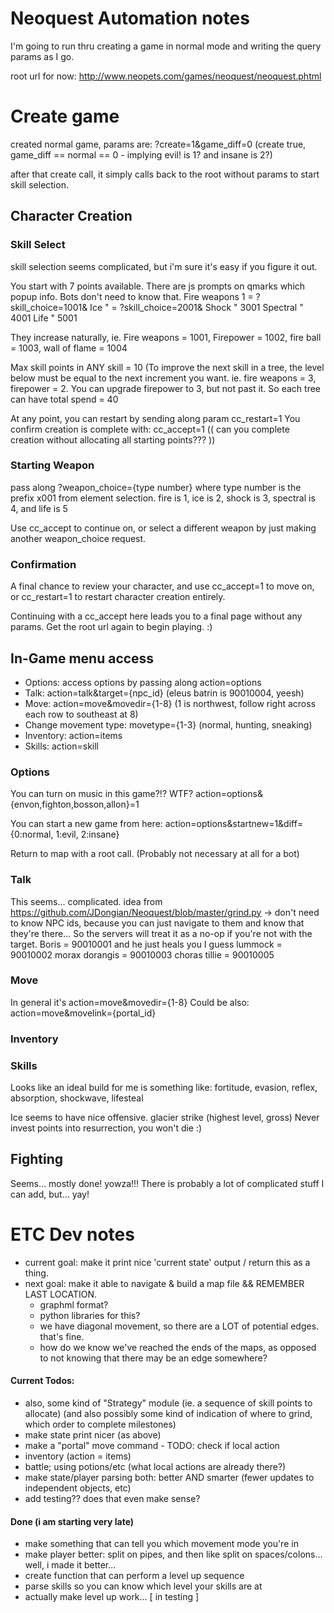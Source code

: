 # Neoquest Automation notes

I'm going to run thru creating a game in normal mode and writing the query
params as I go.

root url for now: http://www.neopets.com/games/neoquest/neoquest.phtml


# Create game

created normal game, params are: ?create=1&game_diff=0
(create true, game_diff == normal == 0 - implying evil! is 1? and insane is
 2?)

after that create call, it simply calls back to the root without params to
start skill selection.


## Character Creation

### Skill Select

skill selection seems complicated, but i'm sure it's easy if you figure it
out.

You start with 7 points available.
There are js prompts on qmarks which popup info. Bots don't need to know that.
Fire weapons 1 = ?skill_choice=1001&
Ice " = ?skill_choice=2001&
Shock " 3001
Spectral " 4001
Life " 5001

They increase naturally, ie. Fire weapons = 1001, Firepower = 1002, fire ball
= 1003, wall of flame = 1004

Max skill points in ANY skill = 10 (To improve the next skill in a tree, the
level below must be equal to the next increment you want. ie. fire weapons
= 3, firepower = 2. You can upgrade firepower to 3, but not past it.
So each tree can have total spend = 40

At any point, you can restart by sending along param cc_restart=1
You confirm creation is complete with: cc_accept=1
(( can you complete creation without allocating all starting points??? ))


### Starting Weapon

pass along ?weapon_choice={type number}
where type number is the prefix x001 from element selection.
fire is 1, ice is 2, shock is 3, spectral is 4, and life is 5

Use cc_accept to continue on, or select a different weapon by just making
another weapon_choice request.


### Confirmation

A final chance to review your character, and use
cc_accept=1 to move on, or
cc_restart=1 to restart character creation entirely.

Continuing with a cc_accept here leads you to a final page without any params.
Get the root url again to begin playing. :)


## In-Game menu access

- Options: access options by passing along action=options
- Talk: action=talk&target={npc_id} (eleus batrin is 90010004, yeesh)
- Move: action=move&movedir={1-8}
  (1 is northwest, follow right across each row to southeast at 8)
- Change movement type: movetype={1-3} (normal, hunting, sneaking)
- Inventory: action=items
- Skills: action=skill


### Options

You can turn on music in this game?!? WTF?
action=options&{envon,fighton,bosson,allon}=1

You can start a new game from here:
action=options&startnew=1&diff={0:normal, 1:evil, 2:insane}

Return to map with a root call. (Probably not necessary at all for a bot)


### Talk

This seems... complicated.
idea from https://github.com/JDongian/Neoquest/blob/master/grind.py
-> don't need to know NPC ids, because you can just navigate to them and know
that they're there... So the servers will treat it as a no-op if you're not
with the target.
Boris = 90010001 and he just heals you I guess
lummock = 90010002
morax dorangis = 90010003
choras tillie = 90010005


### Move

In general it's
action=move&movedir={1-8}
Could be also:
action=move&movelink={portal_id}

### Inventory

### Skills

Looks like an ideal build for me is something like:
fortitude, evasion, reflex, absorption, shockwave, lifesteal

Ice seems to have nice offensive. glacier strike (highest level, gross)
Never invest points into resurrection, you won't die :)

## Fighting
Seems... mostly done! yowza!!! There is probably a lot of complicated stuff
I can add, but... yay!


# ETC Dev notes
- current goal:
    make it print nice 'current state' output / return this as a thing.
- next goal:
    make it able to navigate & build a map file && REMEMBER LAST LOCATION.
    - graphml format?
    - python libraries for this?
    - we have diagonal movement, so there are a LOT of potential edges. that's fine.
    - how do we know we've reached the ends of the maps, as opposed to not knowing
        that there may be an edge somewhere?


#### Current Todos:
- also, some kind of "Strategy" module
    (ie. a sequence of skill points to allocate)
    (and also possibly some kind of indication of where to grind, which order to complete milestones)
- make state print nicer (as above)
- make a "portal" move command - TODO: check if local action
- inventory (action = items)
- battle; using potions/etc (what local actions are already there?)
- make state/player parsing both: better AND smarter (fewer updates to independent objects, etc)
- add testing?? does that even make sense?


#### Done (i am starting very late)
- make something that can tell you which movement mode you're in
- make player better: split on pipes, and then like split on spaces/colons... well, i made it better...
- create function that can perform a level up sequence
- parse skills so you can know which level your skills are at
- actually make level up work... [ in testing ]
